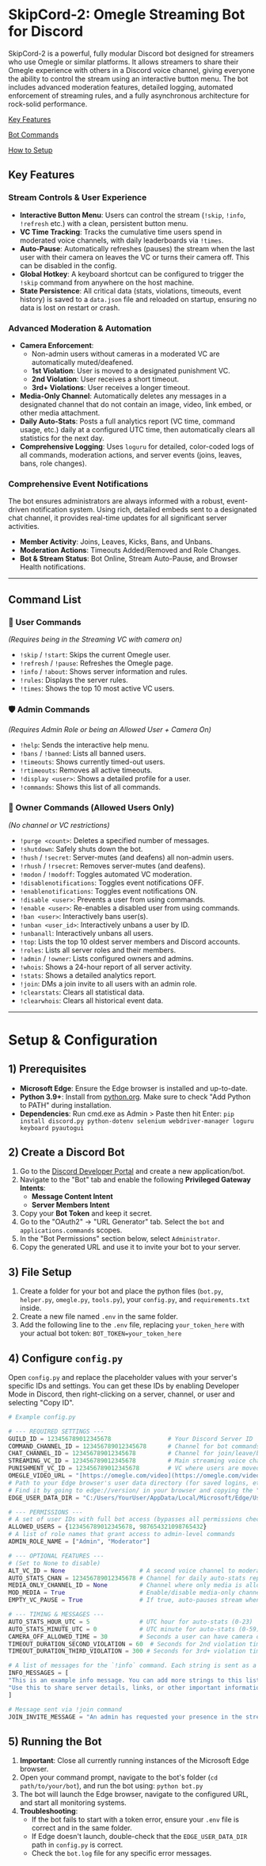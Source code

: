 # SkipCord-2: Omegle Streaming Bot for Discord

SkipCord-2 is a powerful, fully modular Discord bot designed for streamers who use Omegle or similar platforms. It allows streamers to share their Omegle experience with others in a Discord voice channel, giving everyone the ability to control the stream using an interactive button menu. The bot includes advanced moderation features, detailed logging, automated enforcement of streaming rules, and a fully asynchronous architecture for rock-solid performance.

[Key Features](https://github.com/EolnMsuk/SkipCord-2/blob/main/README.md#key-features)

[Bot Commands](https://github.com/EolnMsuk/SkipCord-2/tree/main?tab=readme-ov-file#command-list)

[How to Setup](https://github.com/EolnMsuk/SkipCord-2?tab=readme-ov-file#setup--configuration)

## Key Features

### **Stream Controls & User Experience**

* **Interactive Button Menu**: Users can control the stream (`!skip`, `!info`, `!refresh` etc.) with a clean, persistent button menu.
* **VC Time Tracking**: Tracks the cumulative time users spend in moderated voice channels, with daily leaderboards via `!times`.
* **Auto-Pause**: Automatically refreshes (pauses) the stream when the last user with their camera on leaves the VC or turns their camera off. This can be disabled in the config.
* **Global Hotkey**: A keyboard shortcut can be configured to trigger the `!skip` command from anywhere on the host machine.
* **State Persistence**: All critical data (stats, violations, timeouts, event history) is saved to a `data.json` file and reloaded on startup, ensuring no data is lost on restart or crash.

### **Advanced Moderation & Automation**

* **Camera Enforcement**:
    * Non-admin users without cameras in a moderated VC are automatically muted/deafened.
    * **1st Violation**: User is moved to a designated punishment VC.
    * **2nd Violation**: User receives a short timeout.
    * **3rd+ Violations**: User receives a longer timeout.
* **Media-Only Channel**: Automatically deletes any messages in a designated channel that do not contain an image, video, link embed, or other media attachment.
* **Daily Auto-Stats**: Posts a full analytics report (VC time, command usage, etc.) daily at a configured UTC time, then automatically clears all statistics for the next day.
* **Comprehensive Logging**: Uses `loguru` for detailed, color-coded logs of all commands, moderation actions, and server events (joins, leaves, bans, role changes).

### **Comprehensive Event Notifications**

The bot ensures administrators are always informed with a robust, event-driven notification system. Using rich, detailed embeds sent to a designated chat channel, it provides real-time updates for all significant server activities.

* **Member Activity**: Joins, Leaves, Kicks, Bans, and Unbans.
* **Moderation Actions**: Timeouts Added/Removed and Role Changes.
* **Bot & Stream Status**: Bot Online, Stream Auto-Pause, and Browser Health notifications.

---

## Command List

### 👤 User Commands

*(Requires being in the Streaming VC with camera on)*

* `!skip` / `!start`: Skips the current Omegle user.
* `!refresh` / `!pause`: Refreshes the Omegle page.
* `!info` / `!about`: Shows server information and rules.
* `!rules`: Displays the server rules.
* `!times`: Shows the top 10 most active VC users.

### 🛡️ Admin Commands

*(Requires Admin Role or being an Allowed User + Camera On)*

* `!help`: Sends the interactive help menu.
* `!bans` / `!banned`: Lists all banned users.
* `!timeouts`: Shows currently timed-out users.
* `!rtimeouts`: Removes all active timeouts.
* `!display <user>`: Shows a detailed profile for a user.
* `!commands`: Shows this list of all commands.

### 👑 Owner Commands (Allowed Users Only)

*(No channel or VC restrictions)*

* `!purge <count>`: Deletes a specified number of messages.
* `!shutdown`: Safely shuts down the bot.
* `!hush` / `!secret`: Server-mutes (and deafens) all non-admin users.
* `!rhush` / `!rsecret`: Removes server-mutes (and deafens).
* `!modon` / `!modoff`: Toggles automated VC moderation.
* `!disablenotifications`: Toggles event notifications OFF.
* `!enablenotifications`: Toggles event notifications ON.
* `!disable <user>`: Prevents a user from using commands.
* `!enable <user>`: Re-enables a disabled user from using commands.
* `!ban <user>`: Interactively bans user(s).
* `!unban <user_id>`: Interactively unbans a user by ID.
* `!unbanall`: Interactively unbans all users.
* `!top`: Lists the top 10 oldest server members and Discord accounts.
* `!roles`: Lists all server roles and their members.
* `!admin` / `!owner`: Lists configured owners and admins.
* `!whois`: Shows a 24-hour report of all server activity.
* `!stats`: Shows a detailed analytics report.
* `!join`: DMs a join invite to all users with an admin role.
* `!clearstats`: Clears all statistical data.
* `!clearwhois`: Clears all historical event data.

---

# Setup & Configuration

## 1) Prerequisites

* **Microsoft Edge**: Ensure the Edge browser is installed and up-to-date.
* **Python 3.9+**: Install from [python.org](https://www.python.org/downloads/). Make sure to check "Add Python to PATH" during installation.
* **Dependencies**: Run cmd.exe as Admin > Paste then hit Enter: `pip install discord.py python-dotenv selenium webdriver-manager loguru keyboard pyautogui`

## 2) Create a Discord Bot

1.  Go to the [Discord Developer Portal](https://discord.com/developers/applications) and create a new application/bot.
2.  Navigate to the "Bot" tab and enable the following **Privileged Gateway Intents**:
    * **Message Content Intent**
    * **Server Members Intent**
3.  Copy your **Bot Token** and keep it secret.
4.  Go to the "OAuth2" -> "URL Generator" tab. Select the `bot` and `applications.commands` scopes.
5.  In the "Bot Permissions" section below, select `Administrator`.
6.  Copy the generated URL and use it to invite your bot to your server.

## 3) File Setup

1.  Create a folder for your bot and place the python files (`bot.py`, `helper.py`, `omegle.py`, `tools.py`), your `config.py`, and `requirements.txt` inside.
2.  Create a new file named `.env` in the same folder.
3.  Add the following line to the `.env` file, replacing `your_token_here` with your actual bot token:
    `BOT_TOKEN=your_token_here`

## 4) Configure `config.py`

Open `config.py` and replace the placeholder values with your server's specific IDs and settings. You can get these IDs by enabling Developer Mode in Discord, then right-clicking on a server, channel, or user and selecting "Copy ID".

```python
# Example config.py

# --- REQUIRED SETTINGS ---
GUILD_ID = 123456789012345678                # Your Discord Server ID
COMMAND_CHANNEL_ID = 123456789012345678      # Channel for bot commands and help menu
CHAT_CHANNEL_ID = 123456789012345678         # Channel for join/leave/ban notifications
STREAMING_VC_ID = 123456789012345678         # Main streaming voice channel
PUNISHMENT_VC_ID = 123456789012345678        # VC where users are moved for a first violation
OMEGLE_VIDEO_URL = "[https://omegle.com/video](https://omegle.com/video)" # URL for the streaming website
# Path to your Edge browser's user data directory (for saved logins, etc.)
# Find it by going to edge://version/ in your browser and copying the "Profile path"
EDGE_USER_DATA_DIR = "C:/Users/YourUser/AppData/Local/Microsoft/Edge/User Data"

# --- PERMISSIONS ---
# A set of user IDs with full bot access (bypasses all permissions checks)
ALLOWED_USERS = {123456789012345678, 987654321098765432}
# A list of role names that grant access to admin-level commands
ADMIN_ROLE_NAME = ["Admin", "Moderator"]

# --- OPTIONAL FEATURES ---
# (Set to None to disable)
ALT_VC_ID = None                     # A second voice channel to moderate
AUTO_STATS_CHAN = 123456789012345678 # Channel for daily auto-stats reports
MEDIA_ONLY_CHANNEL_ID = None         # Channel where only media is allowed
MOD_MEDIA = True                     # Enable/disable media-only channel moderation
EMPTY_VC_PAUSE = True                # If true, auto-pauses stream when VC is empty

# --- TIMING & MESSAGES ---
AUTO_STATS_HOUR_UTC = 5              # UTC hour for auto-stats (0-23)
AUTO_STATS_MINUTE_UTC = 0            # UTC minute for auto-stats (0-59)
CAMERA_OFF_ALLOWED_TIME = 30         # Seconds a user can have camera off before punishment
TIMEOUT_DURATION_SECOND_VIOLATION = 60  # Seconds for 2nd violation timeout
TIMEOUT_DURATION_THIRD_VIOLATION = 300 # Seconds for 3rd+ violation timeout

# A list of messages for the `!info` command. Each string is sent as a separate message.
INFO_MESSAGES = [
"This is an example info message. You can add more strings to this list to send multiple messages.",
"Use this to share server details, links, or other important information."
]

# Message sent via !join command
JOIN_INVITE_MESSAGE = "An admin has requested your presence in the stream! Join here: <#CHANNEL_ID>"
```

## 5) Running the Bot

1.  **Important**: Close all currently running instances of the Microsoft Edge browser.
2.  Open your command prompt, navigate to the bot's folder (`cd path/to/your/bot`), and run the bot using:
    `python bot.py`
3.  The bot will launch the Edge browser, navigate to the configured URL, and start all monitoring systems.
4.  **Troubleshooting**:
    * If the bot fails to start with a token error, ensure your `.env` file is correct and in the same folder.
    * If Edge doesn't launch, double-check that the `EDGE_USER_DATA_DIR` path in `config.py` is correct.
    * Check the `bot.log` file for any specific error messages.
